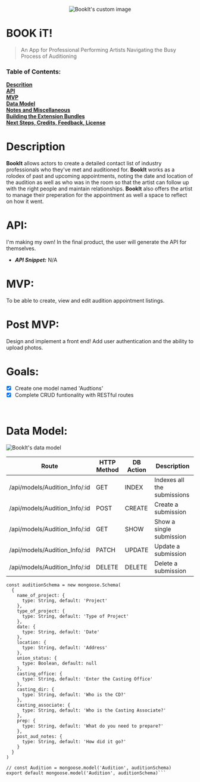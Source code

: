 <p align="center">
  <img src="https://user-images.githubusercontent.com/123023398/221219765-2fb1ffcd-f91a-46c5-87e3-581fdf2eb0af.png?raw=true" alt="BookIt's custom image"/>
</p>

<strong>BOOK iT!</strong>
======

>An App for Professional Performing Artists Navigating the Busy Process of Auditioning 



### Table of Contents:
**[Descrition](#description)**<br>
**[API](#api)**<br>
**[MVP](#mvp)**<br>
**[Data Model](#data-model)**<br>
**[Notes and Miscellaneous](#notes-and-miscellaneous)**<br>
**[Building the Extension Bundles](#building-the-extension-bundles)**<br>
**[Next Steps, Credits, Feedback, License](#next-steps)**<br>

# Description

<strong>BookIt</strong> allows actors to create a detailed contact list of industry professionals who they've met and auditioned for. 
<strong>BookIt</strong> works as a rolodex of past and upcoming appointments, noting the date and location of the audition as well as who was in the room so that the artist can follow up with the right people and maintain relationships. 
<strong>BookIt</strong> also offers the artist to manage their preperation for the appointment as well a space to reflect on how it went.

# API: 
I'm making my own! In the final product, the user will generate the API for themselves.

- **_API Snippet:_** N/A

# MVP:
To be able to create, view and edit audition appointment listings.

# Post MVP:
Design and implement a front end! Add user authentication and the ability to upload photos.

# Goals:

- [x] Create one model named 'Audtions'
- [x] Complete CRUD funtionality with RESTful routes
  
<br>

# Data Model:

<img src="https://github.com/richardsaudek/Booked.it1/blob/046c00cc8e7a508a5b381a0f9c8a87718730de91/project2%20wire.png?raw=true" alt="BookIt's data model"/>
</p>


| Route                         | HTTP Method | DB Action | Description                 |
| ----------------------------- | ----------- | --------- | --------------------------- |
| /api/models/Audition_Info/:id | GET         | INDEX     | Indexes all the submissions |
| /api/models/Audition_Info/:id | POST        | CREATE    | Create a submission         |
| /api/models/Audition_Info/:id | GET         | SHOW      | Show a single submission    |
| /api/models/Audition_Info/:id | PATCH       | UPDATE    | Update a submission         |
| /api/models/Audition_Info/:id | DELETE      | DELETE    | Delete a submission         |


```var s = "JavaScript syntax highlighting";
const auditionSchema = new mongoose.Schema(
  {
    name_of_project: {
      type: String, default: 'Project'
    },
    type_of_project: {
      type: String, default: 'Type of Project'
    },
    date: {
      type: String, default: 'Date'
    },
    location: {
      type: String, default: 'Address'
    },
    union_status: {
      type: Boolean, default: null
    },
    casting_office: {
      type: String, default: 'Enter the Casting Office'
    },
    casting_dir: {
      type: String, default: 'Who is the CD?'
    },
    casting_associate: {
      type: String, default: 'Who is the Casting Associate?'
    },
    prep: {
      type: String, default: 'What do you need to prepare?'
    },
    post_aud_notes: {
      type: String, default: 'How did it go?'
    }
  }
)

// const Audition = mongoose.model('Audition', auditionSchema)
export default mongoose.model('Audition', auditionSchema)```


